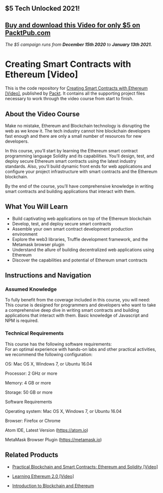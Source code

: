 ## $5 Tech Unlocked 2021!
[Buy and download this Video for only $5 on PacktPub.com](https://www.packtpub.com/product/creating-smart-contracts-with-ethereum-video/9781788991391)
-----
*The $5 campaign         runs from __December 15th 2020__ to __January 13th 2021.__*

# Creating Smart Contracts with Ethereum [Video]
This is the code repository for [Creating Smart Contracts with Ethereum [Video]](https://www.packtpub.com/application-development/creating-smart-contracts-ethereum-video?utm_source=github&utm_medium=repository&utm_campaign=9781788991391), published by [Packt](https://www.packtpub.com/?utm_source=github). It contains all the supporting project files necessary to work through the video course from start to finish.
## About the Video Course
Make no mistake, Ethereum and Blockchain technology is disrupting the web as we know it. The tech industry cannot hire blockchain developers fast enough and there are only a small number of resources for new developers.

In this course, you’ll start by learning the Ethereum smart contract programming language Solidity and its capabilities. You’ll design, test, and deploy secure Ethereum smart contracts using the latest industry standards. Also, you’ll build dynamic front ends for web applications and configure your project infrastructure with smart contracts and the Ethereum blockchain.

By the end of the course, you’ll have comprehensive knowledge in writing smart contracts and building applications that interact with them.

<H2>What You Will Learn</H2>
<DIV class=book-info-will-learn-text>
<UL>
<LI>Build captivating web applications on top of the Ethereum blockchain 
<LI>Develop, test, and deploy secure smart contracts 
<LI>Assemble your own smart contract development production environment 
<LI>Explore the web3 libraries, Truffle development framework, and the Metamask browser plugin 
<LI>Understand the allure of building decentralized web applications using Ethereum 
<LI>Discover the capabilities and potential of Ethereum smart contracts </LI></UL></DIV>

## Instructions and Navigation
### Assumed Knowledge
To fully benefit from the coverage included in this course, you will need:<br/>
This course is designed for programmers and developers who want to take a comprehensive deep dive in writing smart contracts and building applications that interact with them. Basic knowledge of Javascript and NPM is required.
### Technical Requirements
This course has the following software requirements:<br/>
For an optimal experience with hands-on labs and other practical activities, we recommend the following configuration:


OS: Mac OS X, Windows 7, or Ubuntu 16.04



Processor: 2 GHz or more



Memory: 4 GB or more



Storage: 50 GB or more


Software Requirements

Operating system: Mac OS X, Windows 7, or Ubuntu 16.04



Browser: Firefox or Chrome



Atom IDE, Latest Version (https://atom.io)



MetaMask Browser Plugin (https://metamask.io)

## Related Products
* [Practical Blockchain and Smart Contracts: Ethereum and Solidity [Video]](https://www.packtpub.com/application-development/practical-blockchain-smart-contracts-ethereum-solidity-video?utm_source=github&utm_medium=repository&utm_campaign=9781838826000)

* [Learning Ethereum 2.0 [Video]](https://www.packtpub.com/application-development/learning-ethereum-20-video?utm_source=github&utm_medium=repository&utm_campaign=9781838558147)

* [Introduction to Blockchain and Ethereum](https://www.packtpub.com/application-development/introduction-blockchain-and-ethereum-0?utm_source=github&utm_medium=repository&utm_campaign=9781788835251)

